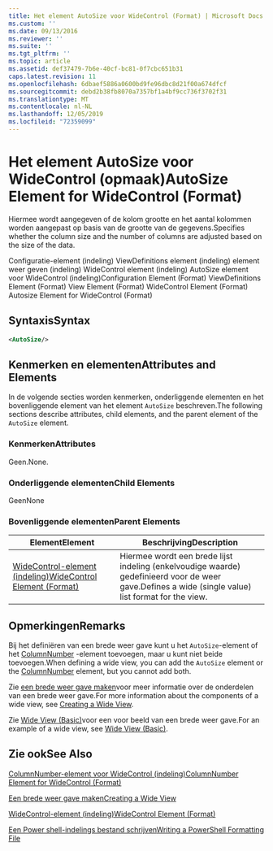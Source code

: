 ```yaml
---
title: Het element AutoSize voor WideControl (Format) | Microsoft Docs
ms.custom: ''
ms.date: 09/13/2016
ms.reviewer: ''
ms.suite: ''
ms.tgt_pltfrm: ''
ms.topic: article
ms.assetid: def37479-7b6e-40cf-bc81-0f7cbc651b31
caps.latest.revision: 11
ms.openlocfilehash: 6dbaef5886a0600bd9fe96dbc8d21f00a674dfcf
ms.sourcegitcommit: debd2b38fb8070a7357bf1a4bf9cc736f3702f31
ms.translationtype: MT
ms.contentlocale: nl-NL
ms.lasthandoff: 12/05/2019
ms.locfileid: "72359099"
---
```

# <a name="autosize-element-for-widecontrol-format"></a><span data-ttu-id="0bd3a-102">Het element AutoSize voor WideControl (opmaak)</span><span class="sxs-lookup"><span data-stu-id="0bd3a-102">AutoSize Element for WideControl (Format)</span></span>

<span data-ttu-id="0bd3a-103">Hiermee wordt aangegeven of de kolom grootte en het aantal kolommen worden aangepast op basis van de grootte van de gegevens.</span><span class="sxs-lookup"><span data-stu-id="0bd3a-103">Specifies whether the column size and the number of columns are adjusted based on the size of the data.</span></span>

<span data-ttu-id="0bd3a-104">Configuratie-element (indeling) ViewDefinitions element (indeling) element weer geven (indeling) WideControl element (indeling) AutoSize element voor WideControl (indeling)</span><span class="sxs-lookup"><span data-stu-id="0bd3a-104">Configuration Element (Format) ViewDefinitions Element (Format) View Element (Format) WideControl Element (Format) Autosize Element for WideControl (Format)</span></span>

## <a name="syntax"></a><span data-ttu-id="0bd3a-105">Syntaxis</span><span class="sxs-lookup"><span data-stu-id="0bd3a-105">Syntax</span></span>

```xml
<AutoSize/>
```

## <a name="attributes-and-elements"></a><span data-ttu-id="0bd3a-106">Kenmerken en elementen</span><span class="sxs-lookup"><span data-stu-id="0bd3a-106">Attributes and Elements</span></span>

<span data-ttu-id="0bd3a-107">In de volgende secties worden kenmerken, onderliggende elementen en het bovenliggende element van het element `AutoSize` beschreven.</span><span class="sxs-lookup"><span data-stu-id="0bd3a-107">The following sections describe attributes, child elements, and the parent element of the `AutoSize` element.</span></span>

### <a name="attributes"></a><span data-ttu-id="0bd3a-108">Kenmerken</span><span class="sxs-lookup"><span data-stu-id="0bd3a-108">Attributes</span></span>

<span data-ttu-id="0bd3a-109">Geen.</span><span class="sxs-lookup"><span data-stu-id="0bd3a-109">None.</span></span>

### <a name="child-elements"></a><span data-ttu-id="0bd3a-110">Onderliggende elementen</span><span class="sxs-lookup"><span data-stu-id="0bd3a-110">Child Elements</span></span>

<span data-ttu-id="0bd3a-111">Geen</span><span class="sxs-lookup"><span data-stu-id="0bd3a-111">None</span></span>

### <a name="parent-elements"></a><span data-ttu-id="0bd3a-112">Bovenliggende elementen</span><span class="sxs-lookup"><span data-stu-id="0bd3a-112">Parent Elements</span></span>

|<span data-ttu-id="0bd3a-113">Element</span><span class="sxs-lookup"><span data-stu-id="0bd3a-113">Element</span></span>|<span data-ttu-id="0bd3a-114">Beschrijving</span><span class="sxs-lookup"><span data-stu-id="0bd3a-114">Description</span></span>|
|-------------|-----------------|
|[<span data-ttu-id="0bd3a-115">WideControl-element (indeling)</span><span class="sxs-lookup"><span data-stu-id="0bd3a-115">WideControl Element (Format)</span></span>](./widecontrol-element-format.md)|<span data-ttu-id="0bd3a-116">Hiermee wordt een brede lijst indeling (enkelvoudige waarde) gedefinieerd voor de weer gave.</span><span class="sxs-lookup"><span data-stu-id="0bd3a-116">Defines a wide (single value) list format for the view.</span></span>|

## <a name="remarks"></a><span data-ttu-id="0bd3a-117">Opmerkingen</span><span class="sxs-lookup"><span data-stu-id="0bd3a-117">Remarks</span></span>

<span data-ttu-id="0bd3a-118">Bij het definiëren van een brede weer gave kunt u het `AutoSize`-element of het [ColumnNumber](./columnnumber-element-for-widecontrol-format.md) -element toevoegen, maar u kunt niet beide toevoegen.</span><span class="sxs-lookup"><span data-stu-id="0bd3a-118">When defining a wide view, you can add the `AutoSize` element or the [ColumnNumber](./columnnumber-element-for-widecontrol-format.md) element, but you cannot add both.</span></span>

<span data-ttu-id="0bd3a-119">Zie [een brede weer gave maken](./creating-a-wide-view.md)voor meer informatie over de onderdelen van een brede weer gave.</span><span class="sxs-lookup"><span data-stu-id="0bd3a-119">For more information about the components of a wide view, see [Creating a Wide View](./creating-a-wide-view.md).</span></span>

<span data-ttu-id="0bd3a-120">Zie [Wide View (Basic)](./wide-view-basic.md)voor een voor beeld van een brede weer gave.</span><span class="sxs-lookup"><span data-stu-id="0bd3a-120">For an example of a wide view, see [Wide View (Basic)](./wide-view-basic.md).</span></span>

## <a name="see-also"></a><span data-ttu-id="0bd3a-121">Zie ook</span><span class="sxs-lookup"><span data-stu-id="0bd3a-121">See Also</span></span>

[<span data-ttu-id="0bd3a-122">ColumnNumber-element voor WideControl (indeling)</span><span class="sxs-lookup"><span data-stu-id="0bd3a-122">ColumnNumber Element for WideControl (Format)</span></span>](./columnnumber-element-for-widecontrol-format.md)

[<span data-ttu-id="0bd3a-123">Een brede weer gave maken</span><span class="sxs-lookup"><span data-stu-id="0bd3a-123">Creating a Wide View</span></span>](./creating-a-wide-view.md)

[<span data-ttu-id="0bd3a-124">WideControl-element (indeling)</span><span class="sxs-lookup"><span data-stu-id="0bd3a-124">WideControl Element (Format)</span></span>](./widecontrol-element-format.md)

[<span data-ttu-id="0bd3a-125">Een Power shell-indelings bestand schrijven</span><span class="sxs-lookup"><span data-stu-id="0bd3a-125">Writing a PowerShell Formatting File</span></span>](./writing-a-powershell-formatting-file.md)
